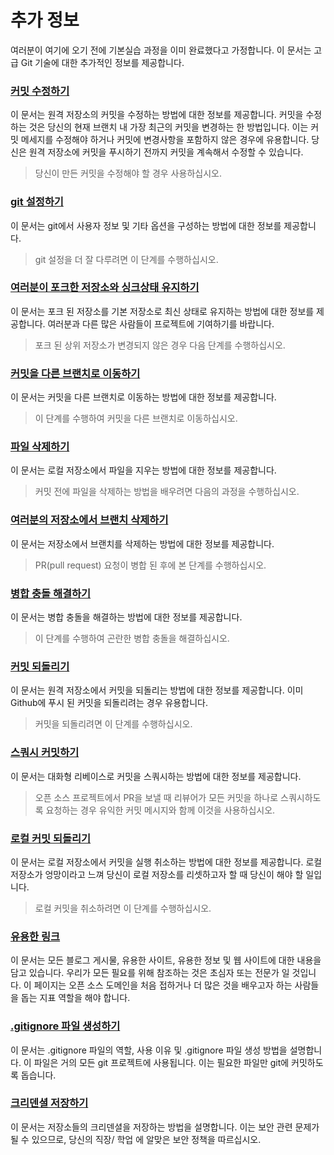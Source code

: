 # 추가 정보

여러분이 여기에 오기 전에 기본실습 과정을 이미 완료했다고 가정합니다. 이 문서는 고급 Git 기술에 대한 추가적인 정보를 제공합니다.

### [커밋 수정하기](amending-a-commit.ko.md)
이 문서는 원격 저장소의 커밋을 수정하는 방법에 대한 정보를 제공합니다. 커밋을 수정하는 것은 당신의 현재 브랜치 내 가장 최근의 커밋을 변경하는 한 방법입니다. 이는 커밋 메세지를 수정해야 하거나 커밋에 변경사항을 포함하지 않은 경우에 유용합니다. 당신은 원격 저장소에 커밋을 푸시하기 전까지 커밋을 계속해서 수정할 수 있습니다.
> 당신이 만든 커밋을 수정해야 할 경우 사용하십시오.

### [git 설정하기](configuring-git.md)
이 문서는 git에서 사용자 정보 및 기타 옵션을 구성하는 방법에 대한 정보를 제공합니다.
> git 설정을 더 잘 다루려면 이 단계를 수행하십시오.

### [여러분이 포크한 저장소와 싱크상태 유지하기](keeping-your-fork-synced-with-this-repository.ko.md)
이 문서는 포크 된 저장소를 기본 저장소로 최신 상태로 유지하는 방법에 대한 정보를 제공합니다. 여러분과 다른 많은 사람들이 프로젝트에 기여하기를 바랍니다.
> 포크 된 상위 저장소가 변경되지 않은 경우 다음 단계를 수행하십시오.

### [커밋을 다른 브랜치로 이동하기](moving-a-commit-to-a-different-branch.ko.md)
이 문서는 커밋을 다른 브랜치로 이동하는 방법에 대한 정보를 제공합니다.
> 이 단계를 수행하여 커밋을 다른 브랜치로 이동하십시오.

### [파일 삭제하기](removing-a-file.ko.md)
이 문서는 로컬 저장소에서 파일을 지우는 방법에 대한 정보를 제공합니다.
> 커밋 전에 파일을 삭제하는 방법을 배우려면 다음의 과정을 수행하십시오.

### [여러분의 저장소에서 브랜치 삭제하기](removing-branch-from-your-repository.ko.md)
이 문서는 저장소에서 브랜치를 삭제하는 방법에 대한 정보를 제공합니다.
> PR(pull request) 요청이 병합 된 후에 본 단계를 수행하십시오.

### [병합 충돌 해결하기](resolving-merge-conflicts.ko.md)
이 문서는 병합 충돌을 해결하는 방법에 대한 정보를 제공합니다.
> 이 단계를 수행하여 곤란한 병합 충돌을 해결하십시오.

### [커밋 되돌리기](reverting-a-commit.ko.md)
이 문서는 원격 저장소에서 커밋을 되돌리는 방법에 대한 정보를 제공합니다. 이미 Github에 푸시 된 커밋을 되돌리려는 경우 유용합니다.
> 커밋을 되돌리려면 이 단계를 수행하십시오.

### [스쿼시 커밋하기](../squashing-commits.md)
이 문서는 대화형 리베이스로 커밋을 스쿼시하는 방법에 대한 정보를 제공합니다.
> 오픈 소스 프로젝트에서 PR을 보낼 때 리뷰어가 모든 커밋을 하나로 스쿼시하도록 요청하는 경우 유익한 커밋 메시지와 함께 이것을 사용하십시오.

### [로컬 커밋 되돌리기](undoing-a-commit.ko.md)
이 문서는 로컬 저장소에서 커밋을 실행 취소하는 방법에 대한 정보를 제공합니다. 로컬 저장소가 엉망이라고 느껴 당신이 로컬 저장소를 리셋하고자 할 때 당신이 해야 할 일입니다.
> 로컬 커밋을 취소하려면 이 단계를 수행하십시오.

### [유용한 링크](../Useful-links-for-further-learning.md)
이 문서는 모든 블로그 게시물, 유용한 사이트, 유용한 정보 및 웹 사이트에 대한 내용을 담고 있습니다. 우리가 모든 필요를 위해 참조하는 것은 초심자 또는 전문가 일 것입니다. 이 페이지는 오픈 소스 도메인을 처음 접하거나 더 많은 것을 배우고자 하는 사람들을 돕는 지표 역할을 해야 합니다.

### [.gitignore 파일 생성하기](creating-a-gitignore-file.ko.md)
이 문서는 .gitignore 파일의 역할, 사용 이유 및 .gitignore 파일 생성 방법을 설명합니다. 이 파일은 거의 모든 git 프로젝트에 사용됩니다. 이는 필요한 파일만 git에 커밋하도록 돕습니다.

### [크리덴셜 저장하기](storing-credentials.ko.md)
이 문서는 저장소들의 크리덴셜을 저장하는 방법을 설명합니다. 이는 보안 관련 문제가 될 수 있으므로, 당신의 직장/ 학업 에 알맞은 보안 정책을 따르십시오.
